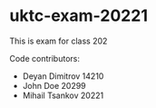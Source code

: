 # uktc-exam-20221

This is exam for class 202

Code contributors:
- Deyan Dimitrov 14210
- John Doe 20299
- Mihail Tsankov 20221